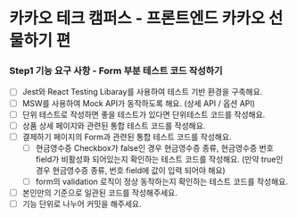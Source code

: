 # 카카오 테크 캠퍼스 - 프론트엔드 카카오 선물하기 편

### Step1 기능 요구 사항 - Form 부분 테스트 코드 작성하기

- [ ] Jest와 React Testing Libaray를 사용하여 테스트 기반 환경을 구축해요.
- [ ] MSW를 사용하여 Mock API가 동작하도록 해요. (상세 API / 옵션 API)
- [ ] 단위 테스트로 작성하면 좋을 테스트가 있다면 단위테스트 코드를 작성해요.
- [ ] 상품 상세 페이지와 관련된 통합 테스트 코드를 작성해요.
- [ ] 결제하기 페이지의 Form과 관련된 통합 테스트 코드를 작성해요.
  - [ ] 현금영수증 Checkbox가 false인 경우 현금영수증 종류, 현금영수증 번호 field가 비활성화 되어있는지 확인하는 테스트 코드를 작성해요. (만약 true인 경우 현금영수증 종류, 번호 field에 값이 입력 되어야 해요)
  - [ ] form의 validation 로직이 정상 동작하는지 확인하는 테스트 코드를 작성해요.
- [ ] 본인만의 기준으로 일관된 코드를 작성해주세요.
- [ ] 기능 단위로 나누어 커밋을 해주세요.